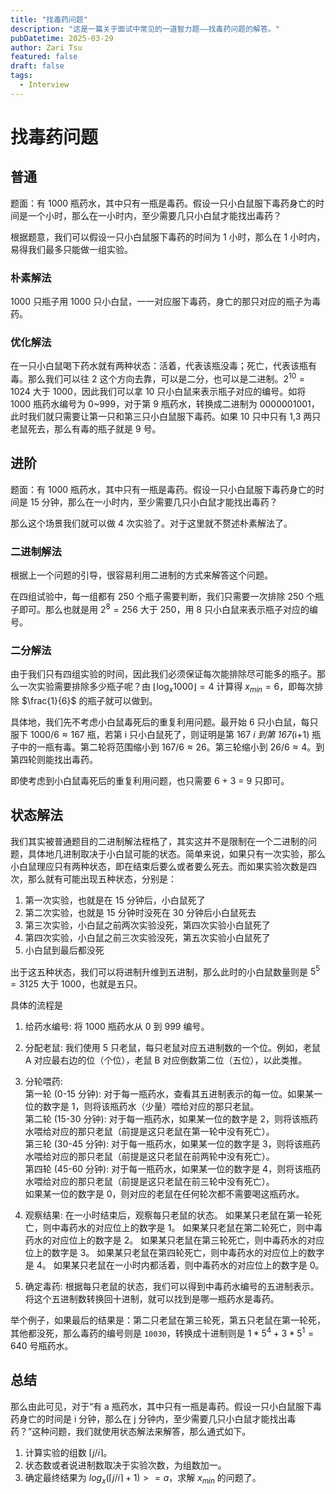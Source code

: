 ```yaml
---
title: "找毒药问题"
description: "这是一篇关于面试中常见的一道智力题——找毒药问题的解答。"
pubDatetime: 2025-03-29
author: Zari Tsu
featured: false
draft: false
tags:
  - Interview
---
```


# 找毒药问题

## 普通

题面：有 1000 瓶药水，其中只有一瓶是毒药。假设一只小白鼠服下毒药身亡的时间是一个小时，那么在一小时内，至少需要几只小白鼠才能找出毒药？

根据题意，我们可以假设一只小白鼠服下毒药的时间为 1 小时，那么在 1 小时内，易得我们最多只能做一组实验。

### 朴素解法

1000 只瓶子用 1000 只小白鼠，一一对应服下毒药，身亡的那只对应的瓶子为毒药。

### 优化解法

在一只小白鼠喝下药水就有两种状态：活着，代表该瓶没毒；死亡，代表该瓶有毒。那么我们可以往 2 这个方向去靠，可以是二分，也可以是二进制。$2^{10} = 1024$ 大于 1000，因此我们可以拿 10 只小白鼠来表示瓶子对应的编号。如将 1000 瓶药水编号为 0~999，对于第 9 瓶药水，转换成二进制为 0000001001，此时我们就只需要让第一只和第三只小白鼠服下毒药。如果 10 只中只有 1,3 两只老鼠死去，那么有毒的瓶子就是 9 号。

## 进阶

题面：有 1000 瓶药水，其中只有一瓶是毒药。假设一只小白鼠服下毒药身亡的时间是 15 分钟，那么在一小时内，至少需要几只小白鼠才能找出毒药？

那么这个场景我们就可以做 4 次实验了。对于这里就不赘述朴素解法了。

### 二进制解法

根据上一个问题的引导，很容易利用二进制的方式来解答这个问题。

在四组试验中，每一组都有 250 个瓶子需要判断，我们只需要一次排除 250 个瓶子即可。那么也就是用 $2^8 = 256$ 大于 250，用 8 只小白鼠来表示瓶子对应的编号。

### 二分解法

由于我们只有四组实验的时间，因此我们必须保证每次能排除尽可能多的瓶子。那么一次实验需要排除多少瓶子呢？由 $\lfloor\log_x 1000\rfloor = 4$ 计算得 $x_{min} = 6$，即每次排除 $\frac{1}{6}$ 的瓶子就可以做到。

具体地，我们先不考虑小白鼠毒死后的重复利用问题。最开始 6 只小白鼠，每只服下 $1000/6 \approx 167$ 瓶，若第 i 只小白鼠死了，则证明是第 167 *i 到第 167*(i+1) 瓶子中的一瓶有毒。第二轮将范围缩小到 $167/6 \approx 26$。第三轮缩小到 $26/6 \approx 4$。到第四轮则能找出毒药。

即使考虑到小白鼠毒死后的重复利用问题，也只需要 6 + 3 = 9 只即可。

## 状态解法

我们其实被普通题目的二进制解法桎梏了，其实这并不是限制在一个二进制的问题，具体地几进制取决于小白鼠可能的状态。简单来说，如果只有一次实验，那么小白鼠理应只有两种状态，即在结束后要么或者要么死去。而如果实验次数是四次，那么就有可能出现五种状态，分别是：

1. 第一次实验，也就是在 15 分钟后，小白鼠死了
2. 第二次实验，也就是 15 分钟时没死在 30 分钟后小白鼠死去
3. 第三次实验，小白鼠之前两次实验没死，第四次实验小白鼠死了
4. 第四次实验，小白鼠之前三次实验没死，第五次实验小白鼠死了
5. 小白鼠到最后都没死

出于这五种状态，我们可以将进制升维到五进制，那么此时的小白鼠数量则是 $5^5 = 3125$ 大于 1000，也就是五只。

具体的流程是

1. 给药水编号: 将 1000 瓶药水从 0 到 999 编号。

2. 分配老鼠: 我们使用 5 只老鼠，每只老鼠对应五进制数的一个位。例如，老鼠 A 对应最右边的位（个位），老鼠 B 对应倒数第二位（五位），以此类推。

3. 分轮喂药:  
    第一轮 (0-15 分钟): 对于每一瓶药水，查看其五进制表示的每一位。如果某一位的数字是 1，则将该瓶药水（少量）喂给对应的那只老鼠。  
    第二轮 (15-30 分钟): 对于每一瓶药水，如果某一位的数字是 2，则将该瓶药水喂给对应的那只老鼠（前提是这只老鼠在第一轮中没有死亡）。  
    第三轮 (30-45 分钟): 对于每一瓶药水，如果某一位的数字是 3，则将该瓶药水喂给对应的那只老鼠（前提是这只老鼠在前两轮中没有死亡）。  
    第四轮 (45-60 分钟): 对于每一瓶药水，如果某一位的数字是 4，则将该瓶药水喂给对应的那只老鼠（前提是这只老鼠在前三轮中没有死亡）。  
    如果某一位的数字是 0，则对应的老鼠在任何轮次都不需要喝这瓶药水。 

4. 观察结果: 在一小时结束后，观察每只老鼠的状态。
如果某只老鼠在第一轮死亡，则中毒药水的对应位上的数字是 1。
如果某只老鼠在第二轮死亡，则中毒药水的对应位上的数字是 2。
如果某只老鼠在第三轮死亡，则中毒药水的对应位上的数字是 3。
如果某只老鼠在第四轮死亡，则中毒药水的对应位上的数字是 4。
如果某只老鼠在一小时内都活着，则中毒药水的对应位上的数字是 0。

5. 确定毒药: 根据每只老鼠的状态，我们可以得到中毒药水编号的五进制表示。将这个五进制数转换回十进制，就可以找到是哪一瓶药水是毒药。

举个例子，如果最后的结果是：第二只老鼠在第三轮死，第五只老鼠在第一轮死，其他都没死，那么毒药的编号则是 `10030`，转换成十进制则是 $1*5^{4} + 3*5^{1} = 640$ 号瓶药水。

## 总结

那么由此可见，对于“有 a 瓶药水，其中只有一瓶是毒药。假设一只小白鼠服下毒药身亡的时间是 i 分钟，那么在 j 分钟内，至少需要几只小白鼠才能找出毒药？”这种问题，我们就使用状态解法来解答，那么通式如下。

1. 计算实验的组数 $\lceil j/i \rceil$。
2. 状态数或者说进制数取决于实验次数，为组数加一。
3. 确定最终结果为 $log_x (\lceil j/i \rceil + 1) >= a$，求解 $x_{min}$ 的问题了。

